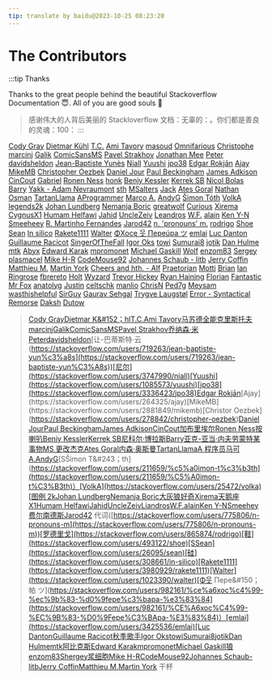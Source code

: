 ```yaml
---
tip: translate by baidu@2023-10-25 08:23:20
---
```

# The Contributors

:::tip Thanks

Thanks to the great people behind the beautiful Stackoverflow Documentation :innocent:. All of you are good souls :100:

> 感谢伟大的人背后美丽的 Stackloverflow 文档：无辜的：。你们都是善良的灵魂：100：
> :::

[Cody Gray](https://stackoverflow.com/users/366904/cody-gray) [Dietmar K&#252;hl](https://stackoverflow.com/users/1120273/dietmar-k%C3%BChl) [T.C.](https://stackoverflow.com/users/2756719/t-c) [Ami Tavory](https://stackoverflow.com/users/3510736/ami-tavory) [masoud](https://stackoverflow.com/users/952747/masoud) [Omnifarious](https://stackoverflow.com/users/167958/omnifarious) [Christophe](https://stackoverflow.com/users/3723423/christophe) [marcinj](https://stackoverflow.com/users/471160/marcinj) [Galik](https://stackoverflow.com/users/3807729/galik) [ComicSansMS](https://stackoverflow.com/users/577603/comicsansms) [Pavel Strakhov](https://stackoverflow.com/users/344347/pavel-strakhov) [Jonathan Mee](https://stackoverflow.com/users/2642059/jonathan-mee) [Peter](https://stackoverflow.com/users/4706785/peter) [davidsheldon](https://stackoverflow.com/users/30773/davidsheldon) [Jean-Baptiste Yun&#232;s](https://stackoverflow.com/users/719263/jean-baptiste-yun%C3%A8s) [Niall](https://stackoverflow.com/users/3747990/niall) [Yuushi](https://stackoverflow.com/users/1085573/yuushi) [jpo38](https://stackoverflow.com/users/3336423/jpo38) [Edgar Rokjān](https://stackoverflow.com/users/5507349/edgar-rokj%C4%81n) [Ajay](https://stackoverflow.com/users/264325/ajay) [MikeMB](https://stackoverflow.com/users/2881849/mikemb) [Christopher Oezbek](https://stackoverflow.com/users/278842/christopher-oezbek) [Daniel Jour](https://stackoverflow.com/users/1116364/daniel-jour) [Paul Beckingham](https://stackoverflow.com/users/14356/paul-beckingham) [James Adkison](https://stackoverflow.com/users/4505712/james-adkison) [CinCout](https://stackoverflow.com/users/2912665/cincout) [Gabriel](https://stackoverflow.com/users/293195/gabriel) [Ronen Ness](https://stackoverflow.com/users/1134649/ronen-ness) [honk](https://stackoverflow.com/users/2675154/honk) [Benjy Kessler](https://stackoverflow.com/users/919578/benjy-kessler) [Kerrek SB](https://stackoverflow.com/users/596781/kerrek-sb) [Nicol Bolas](https://stackoverflow.com/users/734069/nicol-bolas) [Barry](https://stackoverflow.com/users/2069064/barry) [Yakk - Adam Nevraumont](https://stackoverflow.com/users/1774667/yakk-adam-nevraumont) [sth](https://stackoverflow.com/users/56338/sth) [MSalters](https://stackoverflow.com/users/15416/msalters) [Jack](https://stackoverflow.com/users/121747/jack) [Ates Goral](https://stackoverflow.com/users/23501/ates-goral) [Nathan Osman](https://stackoverflow.com/users/193619/nathan-osman) [TartanLlama](https://stackoverflow.com/users/496161/tartanllama) [AProgrammer](https://stackoverflow.com/users/136208/aprogrammer) [Marco A.](https://stackoverflow.com/users/1938163/marco-a) [AndyG](https://stackoverflow.com/users/27678/andyg) [Šimon T&#243;th](https://stackoverflow.com/users/211659/%C5%A0imon-t%C3%B3th) [VolkA](https://stackoverflow.com/users/25472/volka) [legends2k](https://stackoverflow.com/users/183120/legends2k) [Johan Lundberg](https://stackoverflow.com/users/1149664/johan-lundberg) [Nemanja Boric](https://stackoverflow.com/users/133707/nemanja-boric) [greatwolf](https://stackoverflow.com/users/234175/greatwolf) [Curious](https://stackoverflow.com/users/5501675/curious) [Xirema](https://stackoverflow.com/users/5241642/xirema) [CygnusX1](https://stackoverflow.com/users/635654/cygnusx1) [Humam Helfawi](https://stackoverflow.com/users/4523099/humam-helfawi) [Jahid](https://stackoverflow.com/users/3744681/jahid) [UncleZeiv](https://stackoverflow.com/users/60531/unclezeiv) [Leandros](https://stackoverflow.com/users/1070117/leandros) [W.F.](https://stackoverflow.com/users/4324224/w-f) [alain](https://stackoverflow.com/users/3435400/alain) [Ken Y-N](https://stackoverflow.com/users/1270789/ken-y-n) [Smeeheey](https://stackoverflow.com/users/6255513/smeeheey) [R. Martinho Fernandes](https://stackoverflow.com/users/46642/r-martinho-fernandes) [Jarod42](https://stackoverflow.com/users/2684539/jarod42) [n. &#39;pronouns&#39; m.](https://stackoverflow.com/users/775806/n-pronouns-m) [rodrigo](https://stackoverflow.com/users/865874/rodrigo) [Shoe](https://stackoverflow.com/users/493122/shoe) [Sean](https://stackoverflow.com/users/26095/sean) [In silico](https://stackoverflow.com/users/308661/in-silico) [Rakete1111](https://stackoverflow.com/users/3980929/rakete1111) [Walter](https://stackoverflow.com/users/1023390/walter) [ΦXocę 웃 Пepe&#250;pa ツ](https://stackoverflow.com/users/982161/%CE%A6xoc%C4%99-%EC%9B%83-%D0%9Fepe%C3%BApa-%E3%83%84) [emlai](https://stackoverflow.com/users/3425536/emlai) [Luc Danton](https://stackoverflow.com/users/726300/luc-danton) [Guillaume Racicot](https://stackoverflow.com/users/2104697/guillaume-racicot) [SingerOfTheFall](https://stackoverflow.com/users/1490355/singerofthefall) [Igor Oks](https://stackoverflow.com/users/44673/igor-oks) [towi](https://stackoverflow.com/users/472245/towi) [Sumurai8](https://stackoverflow.com/users/2209007/sumurai8) [jotik](https://stackoverflow.com/users/3919155/jotik) [Dan Hulme](https://stackoverflow.com/users/967945/dan-hulme) [mtk](https://stackoverflow.com/users/1135954/mtk) [Abyx](https://stackoverflow.com/users/343443/abyx) [Edward Karak](https://stackoverflow.com/users/2469027/edward-karak) [mpromonet](https://stackoverflow.com/users/3102264/mpromonet) [Michael Gaskill](https://stackoverflow.com/users/2577852/michael-gaskill) [Wolf](https://stackoverflow.com/users/2932052/wolf) [enzom83](https://stackoverflow.com/users/364056/enzom83) [Sergey](https://stackoverflow.com/users/1690777/sergey) [plasmacel](https://stackoverflow.com/users/2430597/plasmacel) [Mike H-R](https://stackoverflow.com/users/966097/mike-h-r) [CodeMouse92](https://stackoverflow.com/users/472647/codemouse92) [Johannes Schaub - litb](https://stackoverflow.com/users/34509/johannes-schaub-litb) [Jerry Coffin](https://stackoverflow.com/users/179910/jerry-coffin) [Matthieu M.](https://stackoverflow.com/users/147192/matthieu-m) [Martin York](https://stackoverflow.com/users/14065/martin-york) [Cheers and hth. - Alf](https://stackoverflow.com/users/464581/cheers-and-hth-alf) [Praetorian](https://stackoverflow.com/users/241631/praetorian) [Motti](https://stackoverflow.com/users/3848/motti) [Brian](https://stackoverflow.com/users/481267/brian) [Ian Ringrose](https://stackoverflow.com/users/57159/ian-ringrose) [fbrereto](https://stackoverflow.com/users/153535/fbrereto) [Holt](https://stackoverflow.com/users/2666289/holt) [Wyzard](https://stackoverflow.com/users/226975/wyzard) [Trevor Hickey](https://stackoverflow.com/users/908939/trevor-hickey) [Ryan Haining](https://stackoverflow.com/users/1013719/ryan-haining) [Florian](https://stackoverflow.com/users/4763489/florian) [Fantastic Mr Fox](https://stackoverflow.com/users/1294207/fantastic-mr-fox) [anatolyg](https://stackoverflow.com/users/509868/anatolyg) [Justin](https://stackoverflow.com/users/1896169/justin) [celtschk](https://stackoverflow.com/users/1032073/celtschk) [manlio](https://stackoverflow.com/users/3235496/manlio) [ChrisN](https://stackoverflow.com/users/3853/chrisn) [Ped7g](https://stackoverflow.com/users/4271923/ped7g) [Meysam](https://stackoverflow.com/users/69537/meysam) [wasthishelpful](https://stackoverflow.com/users/6612932/wasthishelpful) [SirGuy](https://stackoverflow.com/users/1277769/sirguy) [Gaurav Sehgal](https://stackoverflow.com/users/3475381/gaurav-sehgal) [Trygve Laugst&#248;l](https://stackoverflow.com/users/245614/trygve-laugst%C3%B8l) [Error - Syntactical Remorse](https://stackoverflow.com/users/8150685/error-syntactical-remorse) [Daksh](https://stackoverflow.com/users/5662469/daksh) [Dutow](https://stackoverflow.com/users/73657/dutow)

> [Cody Gray](https://stackoverflow.com/users/366904/cody-gray)[Dietmar K&#152；hl](https://stackoverflow.com/users/1120273/dietmar-k%C3%BChl)[T.C.](https://stackoverflow.com/users/2756719/t-c)[Ami Tavory](https://stackoverflow.com/users/3510736/ami-tavory)[马苏德](https://stackoverflow.com/users/952747/masoud)[全能](https://stackoverflow.com/users/167958/omnifarious)[克里斯托夫](https://stackoverflow.com/users/3723423/christophe)[marcinj](https://stackoverflow.com/users/471160/marcinj)[Galik](https://stackoverflow.com/users/3807729/galik)[ComicSansMS](https://stackoverflow.com/users/577603/comicsansms)[Pavel Strakhov](https://stackoverflow.com/users/344347/pavel-strakhov)[乔纳森·米](https://stackoverflow.com/users/2642059/jonathan-mee)[Peter](https://stackoverflow.com/users/4706785/peter)[davidsheldon](https://stackoverflow.com/users/30773/davidsheldon)[让-巴蒂斯特·云([https://stackoverflow.com/users/719263/jean-baptiste-yun%c3%a8s](https://stackoverflow.com/users/719263/jean-baptiste-yun%C3%A8s))[尼尔](https://stackoverflow.com/users/3747990/niall)[Yuushi](https://stackoverflow.com/users/1085573/yuushi)[jpo38](https://stackoverflow.com/users/3336423/jpo38)Edgar Rokjān]([https://stackoverflow.com/users/5507349/edgar-rokj%c4%81n](https://stackoverflow.com/users/5507349/edgar-rokj%C4%81n))[Ajay](https://stackoverflow.com/users/264325/ajay)[MikeMB](https://stackoverflow.com/users/2881849/mikemb)[Christor Oezbek](https://stackoverflow.com/users/278842/christopher-oezbek)[Daniel Jour](https://stackoverflow.com/users/1116364/daniel-jour)[Paul Beckingham](https://stackoverflow.com/users/14356/paul-beckingham)[James Adkison](https://stackoverflow.com/users/4505712/james-adkison)[CinCout](https://stackoverflow.com/users/2912665/cincout)[加布里埃尔](https://stackoverflow.com/users/293195/gabriel)[Ronen Ness](https://stackoverflow.com/users/1134649/ronen-ness)[按喇叭](https://stackoverflow.com/users/2675154/honk)[Benjy Kessler](https://stackoverflow.com/users/919578/benjy-kessler)[Kerrek SB](https://stackoverflow.com/users/596781/kerrek-sb)[尼科尔·博拉斯](https://stackoverflow.com/users/734069/nicol-bolas)[Barry](https://stackoverflow.com/users/2069064/barry)[亚克-亚当·内夫劳蒙特](https://stackoverflow.com/users/1774667/yakk-adam-nevraumont)[某事物](https://stackoverflow.com/users/56338/sth)[MS 更改](https://stackoverflow.com/users/15416/msalters)[杰克](https://stackoverflow.com/users/121747/jack)[Ates Goral](https://stackoverflow.com/users/23501/ates-goral)[内森·奥斯曼](https://stackoverflow.com/users/193619/nathan-osman)[TartanLlama](https://stackoverflow.com/users/496161/tartanllama)[A 程序员](https://stackoverflow.com/users/136208/aprogrammer)[马可 A.](https://stackoverflow.com/users/1938163/marco-a)[AndyG](https://stackoverflow.com/users/27678/andyg)[SŠimon T&#243；th]([https://stackoverflow.com/users/211659/%c5%a0imon-t%c3%b3th](https://stackoverflow.com/users/211659/%C5%A0imon-t%C3%B3th)）[VolkA](https://stackoverflow.com/users/25472/volka)[图例 2k](https://stackoverflow.com/users/183120/legends2k)[Johan Lundberg](https://stackoverflow.com/users/1149664/johan-lundberg)[Nemanja Boric](https://stackoverflow.com/users/133707/nemanja-boric)[大灰狼](https://stackoverflow.com/users/234175/greatwolf)[好奇](https://stackoverflow.com/users/5501675/curious)[Xirema](https://stackoverflow.com/users/5241642/xirema)[天鹅座 X1](https://stackoverflow.com/users/635654/cygnusx1)[Humam Helfawi](https://stackoverflow.com/users/4523099/humam-helfawi)[Jahid](https://stackoverflow.com/users/3744681/jahid)[UncleZeiv](https://stackoverflow.com/users/60531/unclezeiv)[Liandros](https://stackoverflow.com/users/1070117/leandros)[W.F.](https://stackoverflow.com/users/4324224/w-f)[alain](https://stackoverflow.com/users/3435400/alain)[Ken Y-N](https://stackoverflow.com/users/1270789/ken-y-n)[Smeehey](https://stackoverflow.com/users/6255513/smeeheey)[费尔南德斯](https://stackoverflow.com/users/46642/r-martinho-fernandes)[Jarod42](https://stackoverflow.com/users/2684539/jarod42) 代词([https://stackoverflow.com/users/775806/n-pronouns-m](https://stackoverflow.com/users/775806/n-pronouns-m))[罗德里戈](https://stackoverflow.com/users/865874/rodrigo)[鞋](https://stackoverflow.com/users/493122/shoe)[SSean](https://stackoverflow.com/users/26095/sean)[硅](https://stackoverflow.com/users/308661/in-silico)[Rakete1111](https://stackoverflow.com/users/3980929/rakete1111)[Walter](https://stackoverflow.com/users/1023390/walter)[Φ웃 Пepe&#150；帕 ツ]([https://stackoverflow.com/users/982161/%ce%a6xoc%c4%99-%ec%9b%83-%d0%9fepe%c3%bapa-%e3%83%84](https://stackoverflow.com/users/982161/%CE%A6xoc%C4%99-%EC%9B%83-%D0%9Fepe%C3%BApa-%E3%83%84)）[emlai](https://stackoverflow.com/users/3425536/emlai)[Luc Danton](https://stackoverflow.com/users/726300/luc-danton)[Guillaume Racicot](https://stackoverflow.com/users/2104697/guillaume-racicot)[秋季歌手](https://stackoverflow.com/users/1490355/singerofthefall)[Igor Oks](https://stackoverflow.com/users/44673/igor-oks)[towi](https://stackoverflow.com/users/472245/towi)[Sumurai8](https://stackoverflow.com/users/2209007/sumurai8)[jotik](https://stackoverflow.com/users/3919155/jotik)[Dan Hulme](https://stackoverflow.com/users/967945/dan-hulme)[mtk](https://stackoverflow.com/users/1135954/mtk)[阿比克斯](https://stackoverflow.com/users/343443/abyx)[Edward Karak](https://stackoverflow.com/users/2469027/edward-karak)[mpromonet](https://stackoverflow.com/users/3102264/mpromonet)[Michael Gaskill](https://stackoverflow.com/users/2577852/michael-gaskill)[狼](https://stackoverflow.com/users/2932052/wolf)[enzom83](https://stackoverflow.com/users/364056/enzom83)[Shergey](https://stackoverflow.com/users/1690777/sergey)[浆细胞](https://stackoverflow.com/users/2430597/plasmacel)[Mike H-R](https://stackoverflow.com/users/966097/mike-h-r)[CodeMouse92](https://stackoverflow.com/users/472647/codemouse92)[Johannes Schaub-litb](https://stackoverflow.com/users/34509/johannes-schaub-litb)[Jerry Coffin](https://stackoverflow.com/users/179910/jerry-coffin)[Matthieu M.](https://stackoverflow.com/users/147192/matthieu-m)[Martin York](https://stackoverflow.com/users/14065/martin-york) 干杯
